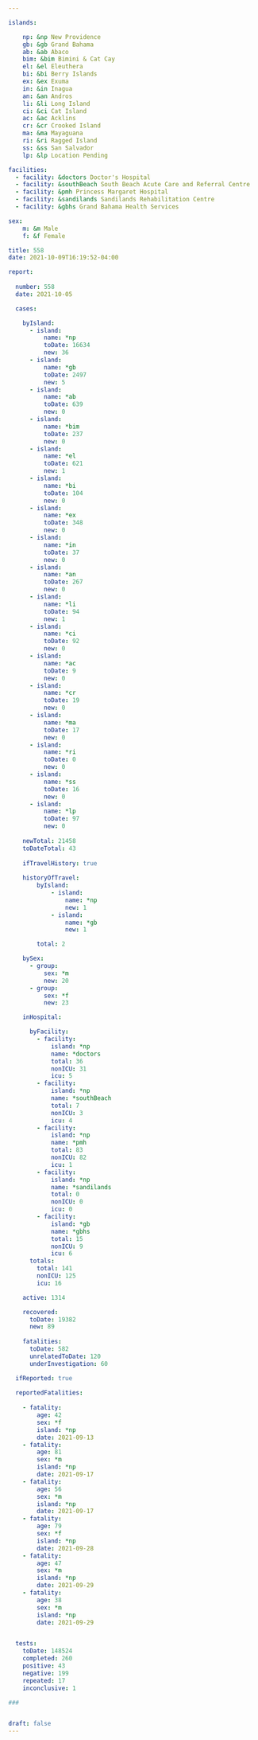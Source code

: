 ```yaml
---

islands:

    np: &np New Providence
    gb: &gb Grand Bahama
    ab: &ab Abaco
    bim: &bim Bimini & Cat Cay
    el: &el Eleuthera
    bi: &bi Berry Islands
    ex: &ex Exuma
    in: &in Inagua
    an: &an Andros
    li: &li Long Island
    ci: &ci Cat Island
    ac: &ac Acklins
    cr: &cr Crooked Island
    ma: &ma Mayaguana
    ri: &ri Ragged Island
    ss: &ss San Salvador
    lp: &lp Location Pending

facilities:
  - facility: &doctors Doctor's Hospital
  - facility: &southBeach South Beach Acute Care and Referral Centre
  - facility: &pmh Princess Margaret Hospital
  - facility: &sandilands Sandilands Rehabilitation Centre
  - facility: &gbhs Grand Bahama Health Services

sex:
    m: &m Male
    f: &f Female

title: 558
date: 2021-10-09T16:19:52-04:00

report:
  
  number: 558
  date: 2021-10-05

  cases:

    byIsland:
      - island:
          name: *np 
          toDate: 16634
          new: 36
      - island:
          name: *gb 
          toDate: 2497 
          new: 5
      - island:
          name: *ab 
          toDate: 639 
          new: 0
      - island:
          name: *bim
          toDate: 237
          new: 0
      - island:
          name: *el 
          toDate: 621
          new: 1
      - island:
          name: *bi
          toDate: 104
          new: 0
      - island:
          name: *ex 
          toDate: 348
          new: 0
      - island:
          name: *in 
          toDate: 37 
          new: 0
      - island:
          name: *an 
          toDate: 267
          new: 0
      - island:
          name: *li 
          toDate: 94
          new: 1
      - island:
          name: *ci 
          toDate: 92
          new: 0
      - island:
          name: *ac 
          toDate: 9
          new: 0
      - island:
          name: *cr 
          toDate: 19
          new: 0
      - island:
          name: *ma 
          toDate: 17
          new: 0
      - island:
          name: *ri 
          toDate: 0
          new: 0
      - island:
          name: *ss  
          toDate: 16
          new: 0
      - island:
          name: *lp 
          toDate: 97
          new: 0
    
    newTotal: 21458
    toDateTotal: 43
    
    ifTravelHistory: true
    
    historyOfTravel:
        byIsland:
            - island:
                name: *np
                new: 1
            - island:
                name: *gb
                new: 1

        total: 2

    bySex:
      - group:
          sex: *m
          new: 20
      - group:
          sex: *f
          new: 23

    inHospital:

      byFacility:
        - facility:
            island: *np
            name: *doctors
            total: 36
            nonICU: 31
            icu: 5
        - facility:
            island: *np
            name: *southBeach
            total: 7
            nonICU: 3
            icu: 4
        - facility:
            island: *np
            name: *pmh
            total: 83
            nonICU: 82
            icu: 1
        - facility:
            island: *np
            name: *sandilands
            total: 0
            nonICU: 0
            icu: 0
        - facility:
            island: *gb
            name: *gbhs
            total: 15
            nonICU: 9
            icu: 6
      totals:
        total: 141    
        nonICU: 125 
        icu: 16

    active: 1314

    recovered: 
      toDate: 19382
      new: 89
    
    fatalities:
      toDate: 582
      unrelatedToDate: 120
      underInvestigation: 60

  ifReported: true
  
  reportedFatalities:
    
    - fatality: 
        age: 42
        sex: *f
        island: *np 
        date: 2021-09-13
    - fatality: 
        age: 81
        sex: *m
        island: *np 
        date: 2021-09-17
    - fatality: 
        age: 56
        sex: *m
        island: *np 
        date: 2021-09-17
    - fatality: 
        age: 79
        sex: *f
        island: *np
        date: 2021-09-28
    - fatality: 
        age: 47
        sex: *m
        island: *np
        date: 2021-09-29
    - fatality: 
        age: 38
        sex: *m
        island: *np
        date: 2021-09-29


  tests:
    toDate: 148524
    completed: 260
    positive: 43
    negative: 199
    repeated: 17
    inconclusive: 1 

###


draft: false
---
```

